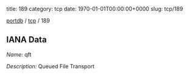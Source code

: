 title: 189
category: tcp
date: 1970-01-01T00:00:00+0000
slug: tcp/189

[portdb](/) / [tcp](/category/tcp.html) / 189


## IANA Data

_Name:_ qft

_Description:_ Queued File Transport

